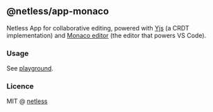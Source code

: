 ## @netless/app-monaco

Netless App for collaborative editing, powered with [Yjs](https://github.com/yjs/yjs) (a CRDT implementation) and [Monaco editor](https://github.com/microsoft/monaco-editor) (the editor that powers VS Code).

### Usage

See [playground](https://github.com/netless-io/netless-app/tree/master/packages/playground).

### Licence

MIT @ [netless](https://github.com/netless-io)
